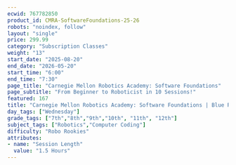 ```yaml
---
ecwid: 767782850
product_id: CMRA-SoftwareFoundations-25-26
robots: "noindex, follow"
layout: "single"
price: 299.99
category: "Subscription Classes"
weight: "13"
start_date: "2025-08-20"
end_date: "2026-05-20"
start_time: "6:00"
end_time: "7:30"
page_title: "Carnegie Mellon Robotics Academy: Software Foundations"
page_subtitle: "From Beginner to Roboticist in 10 Sessions!"
featured: 167
title: "Carnegie Mellon Robotics Academy: Software Foundations | Blue Ridge Boost"
day_tags: ["Wednesday"]
grade_tags: ["7th","8th","9th","10th", "11th", "12th"]
subject_tags: ["Robotics","Computer Coding"]
difficulty: "Robo Rookies"
attributes:
- name: "Session Length"
  value: "1.5 Hours"
---
```

